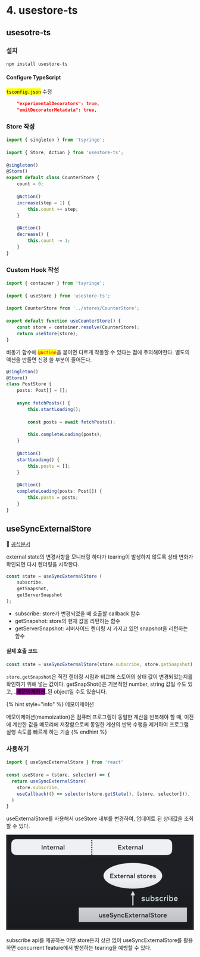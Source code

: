 # 4. usestore-ts

## usesotre-ts

### 설치

```bash
npm install usestore-ts
```

#### Configure TypeScript

<mark style="background-color:yellow;">`tsconfig.json`</mark> 수정

```json
    "experimentalDecorators": true,
    "emitDecoratorMetadata": true,
```



### Store 작성

```typescript
import { singleton } from 'tsyringe';

import { Store, Action } from 'usestore-ts';

@singleton()
@Store()
export default class CounterStore {
	count = 0;
	
	@Action()
	increase(step = 1) {
		this.count += step;
	}
	
	@Action()
	decrease() {
		this.count -= 1;
	}
}
```

### Custom Hook 작성

```typescript
import { container } from 'tsyringe';

import { useStore } from 'usestore-ts';

import CounterStore from '../stores/CounterStore';

export default function useCounterStore() {
	const store = container.resolve(CounterStore);
	return useStore(store);
}
```



비동기 함수에 <mark style="color:red;">`@Action`</mark>을 붙이면 다르게 작동할 수 있다는 점에 주의해야한다. 별도의 액션을 만들면 신경 쓸 부분이 줄어든다.

```typescript
@singleton()
@Store()
class PostStore {
	posts: Post[] = [];
	
	async fetchPosts() {
		this.startLoading();
	
		const posts = await fetchPosts();

		this.completeLoading(posts);
	}
	
	@Action()
	startLoading() {
		this.posts = [];
	}
	
	@Action()
	completeLoading(posts: Post[]) {
		this.posts = posts;
	}
}
```

## useSyncExternalStore

📎 [공식문서](https://react.dev/reference/react/useSyncExternalStore)

external state의 변경사항을 모니터링 하다가 tearing이 발생하지 않도록 상태 변화가 확인되면 다시 렌더링을 시작한다.

```typescript
const state = useSyncExternalStore (
    subscribe,
    getSnapshot,
    getServerSnapshot
);
```

* subscribe: store가 변경되었을 때 호출할 callback 함수
* getSnapshot: store의 현재 값을 리턴하는 함수
* getServerSnapshot: 서버사이드 렌더링 시 가지고 있던 snapshot을 리턴하는 함수

#### 실제 호출 코드

```typescript
const state = useSyncExternalStore(store.subscribe, store.getSnapshot);
```

`store.getSnapshot`은 직전 렌더링 시점과 비교해 스토어의 상태 값이 변경되었는지를 확인하기 위해 넣는 값이다. getSnapShot()은 기본적인 number, string 값일 수도 있고, _<mark style="background-color:purple;">메모이제이션</mark>_된 object일 수도 있습니다.

{% hint style="info" %}
메모이제이션

메모이제이션(memoization)은 컴퓨터 프로그램이 동일한 계산을 반복해야 할 때, 이전에 계산한 값을 메모리에 저장함으로써 동일한 계산의 반복 수행을 제거하여 프로그램 실행 속도를 빠르게 하는 기술
{% endhint %}



### 사용하기

```typescript
import { useSyncExternalStore } from 'react'

const useStore = (store, selector) => {
  return useSyncExternalStore(
    store.subscribe,
    useCallback(() => selector(store.getState(), [store, selector])),
  )
}
```

useExternalStore를 사용해서 useStore 내부를 변경하여, 업데이트 된 상태값을 조회할 수 있다.

![](../../.gitbook/assets/image.png)

subscribe api를 제공하는 어떤 store든지 상관 없이 useSyncExternalStore를 활용하면 concurrent feature에서 발생하는 tearing을 예방할 수 있다.
